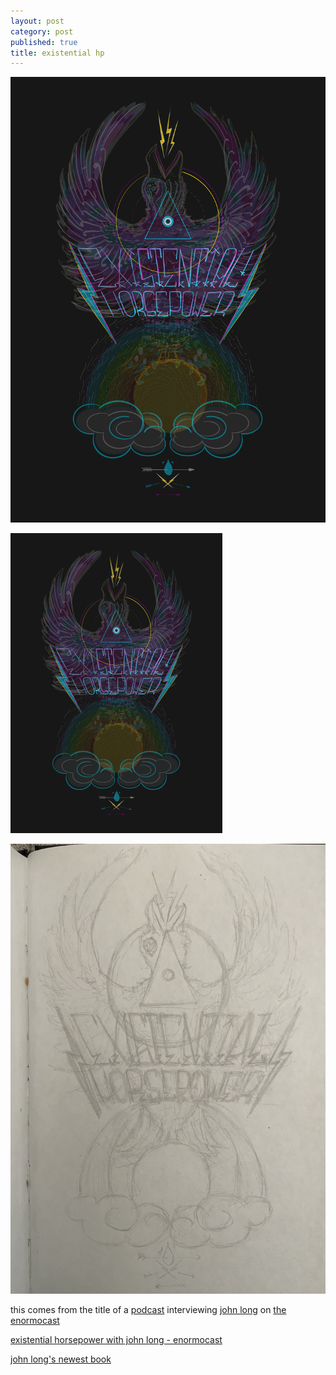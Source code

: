```yaml
---
layout: post
category: post
published: true
title: existential hp
---
```

![existential horsepower](/media/ehp/existential-horsepower-dark.png)
<!--more-->
  
  
  
<object data="existential-horsepower.gif" width="100%" height="100%">
  <img alt="existential horsepower gif" src="/media/ehp/existential-horsepower-web.gif">
</object>  
     
![existential horsepower sketch](/media/ehp/existential-horsepower-sketch.jpeg)  
    
    
  
this comes from the title of a [podcast][1] interviewing [john long][2] on [the enormocast][3]  
  
[existential horsepower with john long - enormocast][1]  
  
[john long's newest book][4]  
  
  
  
[1]:https://enormocast.com/2021/07/enormocast-223-john-long-existential-horsepower/
[2]:https://en.wikipedia.org/wiki/John_Long_(climber)
[3]:https://enormocast.com
[4]:https://www.diangelopublications.com/books/icarus-syndrome?rq=icarus
  
<!-- in this implementation the HTML <object> tag should allow *existential-horsepower.gif* to be rendered as a primary image, and default back to *existential-horsepower-web.gif* if that image cannot be used - cant tell if it works but it definitely puts the backup image there (6/14/22)  --> 
  